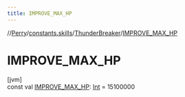 ```yaml
---
title: IMPROVE_MAX_HP
---
```

//[Perry](../../../index.html)/[constants.skills](../index.html)/[ThunderBreaker](index.html)/[IMPROVE_MAX_HP](-i-m-p-r-o-v-e_-m-a-x_-h-p.html)



# IMPROVE_MAX_HP



[jvm]\
const val [IMPROVE_MAX_HP](-i-m-p-r-o-v-e_-m-a-x_-h-p.html): [Int](https://kotlinlang.org/api/latest/jvm/stdlib/kotlin/-int/index.html) = 15100000




